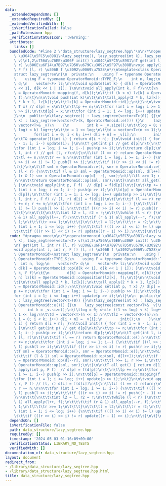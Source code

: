 ```yaml
---
data:
  _extendedDependsOn: []
  _extendedRequiredBy: []
  _extendedVerifiedWith: []
  _isVerificationFailed: false
  _pathExtension: hpp
  _verificationStatusIcon: ':warning:'
  attributes:
    links: []
  bundledCode: "#line 2 \"data_structure/lazy_segtree.hpp\"\n\n/*\noperatormonoid\
    \ \u304C\u5FC5\u8981\nlazy_segtree(), lazy_segtree(int k), lazy_segtree(vector<T>\
    \ v)\n1,2\u756A\u76EE\u306F init() \u304C\u5FC5\u8981\nT get(int l, int r) [l,\
    \ r) \u306E\u6F14\u7B97\u7D50\u679C\u3092\u5F97\u308B\nvoid apply(int l, int r,\
    \ F f) [l, r) \u306B f \u3092\u9069\u7528\n*/\ntemplate<class OperatorMonoid>\n\
    struct lazy_segtree\n{\n  private:\n    using T = typename OperatorMonoid::TYPE_S;\n\
    \    using F = typename OperatorMonoid::TYPE_F;\n    int n, log;\n    vector<T>\
    \ d;\n    vector<F> lz;\n\n\tvoid update(int k) { d[k] = OperatorMonoid::op(d[k\
    \ << 1], d[k << 1 | 1]); }\n\n\tvoid all_apply(int k, F f)\n\t{\n        d[k]\
    \ = OperatorMonoid::mapping(f, d[k]);\n\t\tif (k < n) lz[k] = OperatorMonoid::composition(lz[k],\
    \ f);\n\t}\n\n\tvoid push(int k)\n\t{\n\t\tall_apply(2 * k, lz[k]);\n\t\tall_apply(2\
    \ * k + 1, lz[k]);\n\t\tlz[k] = OperatorMonoid::id();\n\t}\n\n\tvoid set(int p,\
    \ T x) // d[p] = x\n\t{\n\t\tp += n;\n\t\tfor (int i = log; i >= 1; i--) push(p\
    \ >> i);\n\t\td[p] = x;\n\t\tfor (int i = 1; i <= log; i++) update(p >> i);\n\t\
    }\n\n  public:\n\tlazy_segtree() : lazy_segtree(vector<T>(0)) {}\n\tlazy_segtree(int\
    \ k) : lazy_segtree(vector<T>(k, OperatorMonoid::e())) {}\n    lazy_segtree(const\
    \ vector<T>& _v)\n    {\n        int k = _v.size();\n\t\tlog = 0; while ((1 <<\
    \ log) < k) log++;\n\t\tn = 1 << log;\n\t\td = vector<T>(n << 1);\n\t\tlz = vector<F>(n);\n\
    \        for(int i = 0; i < k; i++) d[i + n] = _v[i];\n        init();\n    }\n\
    \n\tT& operator[](int i) { return d[i + n]; }\n\tvoid init() { for (int i = n\
    \ - 1; i; i--) update(i); }\n\n\tT get(int p) // get d[p]\n\t{\n\t\tp += n;\n\t\
    \tfor (int i = log; i >= 1; i--) push(p >> i);\n\t\treturn d[p];\n\t}\n\n\tT get(int\
    \ l, int r) // get [l, r)\n\t{\n\t\tif (l == r) return OperatorMonoid::e();\n\n\
    \t\tl += n;\n\t\tr += n;\n\n\t\tfor (int i = log; i >= 1; i--) {\n\t\t\tif (((l\
    \ >> i) << i) != l) push(l >> i);\n\t\t\tif (((r >> i) << i) != r) push(r >> i);\n\
    \t\t}\n\n\t\tT sml = OperatorMonoid::e(), smr = OperatorMonoid::e();\n\t\twhile\
    \ (l < r) {\n\t\t\tif (l & 1) sml = OperatorMonoid::op(sml, d[l++]);\n\t\t\tif\
    \ (r & 1) smr = OperatorMonoid::op(d[--r], smr);\n\t\t\tl >>= 1; r >>= 1;\n\t\t\
    }\n\n\t\treturn OperatorMonoid::op(sml, smr);\n\t}\n\n\tT all_get() { return d[1];\
    \ }\n\n\tvoid apply(int p, F f)  // d[p] = f(d[p])\n\t{\n\t\tp += n;\n\t\tfor\
    \ (int i = log; i >= 1; i--) push(p >> i);\n\t\td[p] = OperatorMonoid::mapping(f,\
    \ d[p]);\n\t\tfor (int i = 1; i <= log; i++) update(p >> i);\n\t}\n\n\tvoid apply(int\
    \ l, int r, F f) // [l, r) d[i] = f(d[i])\n\t{\n\t\tif (l == r) return;\n\n\t\t\
    l += n; r += n;\n\n\t\tfor (int i = log; i >= 1; i--) {\n\t\t\tif (((l >> i) <<\
    \ i) != l) push(l >> i);\n\t\t\tif (((r >> i) << i) != r) push((r - 1) >> i);\n\
    \t\t}\n\n\t\t{\n\t\t\tint l2 = l, r2 = r;\n\t\t\twhile (l < r) {\n\t\t\t\tif (l\
    \ & 1) all_apply(l++, f);\n\t\t\t\tif (r & 1) all_apply(--r, f);\n\t\t\t\tl >>=\
    \ 1;\n\t\t\t\tr >>= 1;\n\t\t\t}\n\t\t\tl = l2;\n\t\t\tr = r2;\n\t\t}\n\n\t\tfor\
    \ (int i = 1; i <= log; i++) {\n\t\t\tif (((l >> i) << i) != l) update(l >> i);\n\
    \t\t\tif (((r >> i) << i) != r) update((r - 1) >> i);\n\t\t}\n\t}\n};\n"
  code: "#pragma once\n\n/*\noperatormonoid \u304C\u5FC5\u8981\nlazy_segtree(), lazy_segtree(int\
    \ k), lazy_segtree(vector<T> v)\n1,2\u756A\u76EE\u306F init() \u304C\u5FC5\u8981\
    \nT get(int l, int r) [l, r) \u306E\u6F14\u7B97\u7D50\u679C\u3092\u5F97\u308B\n\
    void apply(int l, int r, F f) [l, r) \u306B f \u3092\u9069\u7528\n*/\ntemplate<class\
    \ OperatorMonoid>\nstruct lazy_segtree\n{\n  private:\n    using T = typename\
    \ OperatorMonoid::TYPE_S;\n    using F = typename OperatorMonoid::TYPE_F;\n  \
    \  int n, log;\n    vector<T> d;\n    vector<F> lz;\n\n\tvoid update(int k) {\
    \ d[k] = OperatorMonoid::op(d[k << 1], d[k << 1 | 1]); }\n\n\tvoid all_apply(int\
    \ k, F f)\n\t{\n        d[k] = OperatorMonoid::mapping(f, d[k]);\n\t\tif (k <\
    \ n) lz[k] = OperatorMonoid::composition(lz[k], f);\n\t}\n\n\tvoid push(int k)\n\
    \t{\n\t\tall_apply(2 * k, lz[k]);\n\t\tall_apply(2 * k + 1, lz[k]);\n\t\tlz[k]\
    \ = OperatorMonoid::id();\n\t}\n\n\tvoid set(int p, T x) // d[p] = x\n\t{\n\t\t\
    p += n;\n\t\tfor (int i = log; i >= 1; i--) push(p >> i);\n\t\td[p] = x;\n\t\t\
    for (int i = 1; i <= log; i++) update(p >> i);\n\t}\n\n  public:\n\tlazy_segtree()\
    \ : lazy_segtree(vector<T>(0)) {}\n\tlazy_segtree(int k) : lazy_segtree(vector<T>(k,\
    \ OperatorMonoid::e())) {}\n    lazy_segtree(const vector<T>& _v)\n    {\n   \
    \     int k = _v.size();\n\t\tlog = 0; while ((1 << log) < k) log++;\n\t\tn =\
    \ 1 << log;\n\t\td = vector<T>(n << 1);\n\t\tlz = vector<F>(n);\n        for(int\
    \ i = 0; i < k; i++) d[i + n] = _v[i];\n        init();\n    }\n\n\tT& operator[](int\
    \ i) { return d[i + n]; }\n\tvoid init() { for (int i = n - 1; i; i--) update(i);\
    \ }\n\n\tT get(int p) // get d[p]\n\t{\n\t\tp += n;\n\t\tfor (int i = log; i >=\
    \ 1; i--) push(p >> i);\n\t\treturn d[p];\n\t}\n\n\tT get(int l, int r) // get\
    \ [l, r)\n\t{\n\t\tif (l == r) return OperatorMonoid::e();\n\n\t\tl += n;\n\t\t\
    r += n;\n\n\t\tfor (int i = log; i >= 1; i--) {\n\t\t\tif (((l >> i) << i) !=\
    \ l) push(l >> i);\n\t\t\tif (((r >> i) << i) != r) push(r >> i);\n\t\t}\n\n\t\
    \tT sml = OperatorMonoid::e(), smr = OperatorMonoid::e();\n\t\twhile (l < r) {\n\
    \t\t\tif (l & 1) sml = OperatorMonoid::op(sml, d[l++]);\n\t\t\tif (r & 1) smr\
    \ = OperatorMonoid::op(d[--r], smr);\n\t\t\tl >>= 1; r >>= 1;\n\t\t}\n\n\t\treturn\
    \ OperatorMonoid::op(sml, smr);\n\t}\n\n\tT all_get() { return d[1]; }\n\n\tvoid\
    \ apply(int p, F f)  // d[p] = f(d[p])\n\t{\n\t\tp += n;\n\t\tfor (int i = log;\
    \ i >= 1; i--) push(p >> i);\n\t\td[p] = OperatorMonoid::mapping(f, d[p]);\n\t\
    \tfor (int i = 1; i <= log; i++) update(p >> i);\n\t}\n\n\tvoid apply(int l, int\
    \ r, F f) // [l, r) d[i] = f(d[i])\n\t{\n\t\tif (l == r) return;\n\n\t\tl += n;\
    \ r += n;\n\n\t\tfor (int i = log; i >= 1; i--) {\n\t\t\tif (((l >> i) << i) !=\
    \ l) push(l >> i);\n\t\t\tif (((r >> i) << i) != r) push((r - 1) >> i);\n\t\t\
    }\n\n\t\t{\n\t\t\tint l2 = l, r2 = r;\n\t\t\twhile (l < r) {\n\t\t\t\tif (l &\
    \ 1) all_apply(l++, f);\n\t\t\t\tif (r & 1) all_apply(--r, f);\n\t\t\t\tl >>=\
    \ 1;\n\t\t\t\tr >>= 1;\n\t\t\t}\n\t\t\tl = l2;\n\t\t\tr = r2;\n\t\t}\n\n\t\tfor\
    \ (int i = 1; i <= log; i++) {\n\t\t\tif (((l >> i) << i) != l) update(l >> i);\n\
    \t\t\tif (((r >> i) << i) != r) update((r - 1) >> i);\n\t\t}\n\t}\n};"
  dependsOn: []
  isVerificationFile: false
  path: data_structure/lazy_segtree.hpp
  requiredBy: []
  timestamp: '2024-05-03 01:16:09+09:00'
  verificationStatus: LIBRARY_NO_TESTS
  verifiedWith: []
documentation_of: data_structure/lazy_segtree.hpp
layout: document
redirect_from:
- /library/data_structure/lazy_segtree.hpp
- /library/data_structure/lazy_segtree.hpp.html
title: data_structure/lazy_segtree.hpp
---
```

